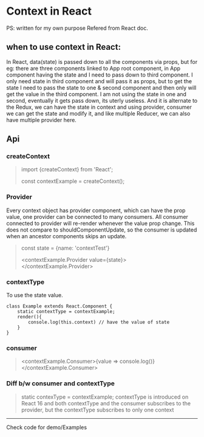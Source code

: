 # Context in React 
PS: written for my own purpose Refered from React doc.
## when to use context in React:
In React, data(state) is passed down to all the components via props, but for eg: there are three components linked to App root component, in App component having the state and I need to pass down to third component.
I only need state in third component and will pass it as props, but to get the state I need to pass the state to one & second component and then only will get the value in the third component.
I am not using the state in one and second, eventually it gets pass down, its uterly useless.
And it is alternate to the Redux, we can have the state in context and using provider, consumer we can get the state and modify it, and like multiple Reducer, we can also have multiple provider here.
## Api
### createContext
> import {createContext} from 'React';
>
> const contextExample = createContext();
### Provider
Every context object has provider component, which can have the prop value, one provider can be connected to many consumers.
All consumer connected to provider will re-render whenever the value prop change.
This does not compare to shouldComponentUpdate, so the consumer is updated when an ancestor components skips an update.
> const state = {name: 'contextTest'}
>
> <contextExample.Provider value={state}> </contextExample.Provider>
### contextType
To use the state value.
```
class Example extends React.Component {
    static contextType = contextExample;
    render(){
        console.log(this.context) // have the value of state
    }
}
```
### consumer
> <contextExample.Consumer>{value => console.log()}</contextExample.Consumer>
### Diff b/w consumer and contextType
>static contexType = contextExample;
contextType is introduced on React 16 and both contextType and the consumer subscribes to the provider, but the contextType
subscribes to only one context


---
Check code for demo/Examples